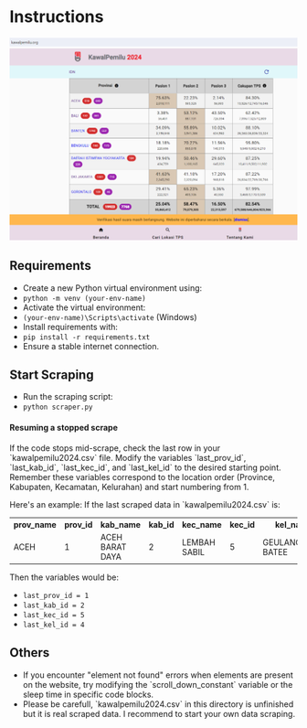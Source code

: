 <!DOCTYPE html>
<html lang="en">
<!-- <head>
  <meta charset="UTF-8">
  <meta name="viewport" content="width=device-width, initial-scale=1.0">
  <title>Instructions</title>
  <style>
    body {
      font-family: verdana, sans-serif;
      line-height: 1.5;
    }
    h1, h2 {
      margin-top: 1em;
      margin-bottom: 0.5em;
    }
    h1 {
      font-size: 1.5rem;
    }
    h2 {
      font-size: 1.25rem;
    }
    ul {
      list-style: disc;
      padding-left: 1.5em;
    }
    li {
      margin-bottom: 0.25em;
    }
    code {
      font-family: monospace;
      padding: 0.25em;
      background-color: #eee;
    }
    table {
      border-collapse: collapse;
      width: 100%;
    }
    th, td {
      padding: 0.5em;
      border: 1px solid #ddd;
    }
    .info {
      font-style: italic;
      margin-top: 0.5em;
    }
  </style>
</head> -->
<body>
  <h1>Instructions</h1>
  <img src="kawalpemilu.png" alt="kawalpemilu_web_image">
  <h2>Requirements</h2>
  <ul>
    <li>Create a new Python virtual environment using:</li>
    <li><code>python -m venv (your-env-name)</code></li>
    <li>Activate the virtual environment:</li>
    <li><code>(your-env-name)\Scripts\activate</code> (Windows)</li>
    <li>Install requirements with:</li>
    <li><code>pip install -r requirements.txt</code></li>
    <li>Ensure a stable internet connection.</li>
  </ul>

  <h2 id="start-scraping">Start Scraping</h2>
  <ul>
    <li>Run the scraping script:</li>
    <li><code>python scraper.py</code></li>
  </ul>

  <div class="info">
    <h4>Resuming a stopped scrape</h4>
    <p>If the code stops mid-scrape, check the last row in your `kawalpemilu2024.csv` file. Modify the variables `last_prov_id`, `last_kab_id`, `last_kec_id`, and `last_kel_id` to the desired starting point. Remember these variables correspond to the location order (Province, Kabupaten, Kecamatan, Kelurahan) and start numbering from 1.</p>
    <p>Here's an example: If the last scraped data in `kawalpemilu2024.csv` is:</p>
    <table>
      <tr>
        <th>prov_name</th>
        <th>prov_id</th>
        <th>kab_name</th>
        <th>kab_id</th>
        <th>kec_name</th>
        <th>kec_id</th>
        <th>kel_name</th>
        <th>kel_id</th>
        <th>...</th>
      </tr>
      <tr>
        <td>ACEH</td>
        <td>1</td>
        <td>ACEH BARAT DAYA</td>
        <td>2</td>
        <td>LEMBAH SABIL</td>
        <td>5</td>
        <td>GEULANGGANG BATEE</td>
        <td>3</td>
        <td>...</td>
      </tr>
    </table>
    <p>Then the variables would be:</p>
    <ul>
      <li><code>last_prov_id = 1</code></li>
      <li><code>last_kab_id = 2</code></li>
      <li><code>last_kec_id = 5</code></li>
      <li><code>last_kel_id = 4</code></li>
    </ul>
  </div>

  <h2 id="others">Others</h2>
  <ul>
    <li>If you encounter "element not found" errors when elements are present on the website, try modifying the `scroll_down_constant` variable or the sleep time in specific code blocks.</li>
    <li>Please be carefull, `kawalpemilu2024.csv` in this directory is unfinished but it is real scraped data. I recommend to start your own data scraping.</li>
  </ul>
</body>
</html>